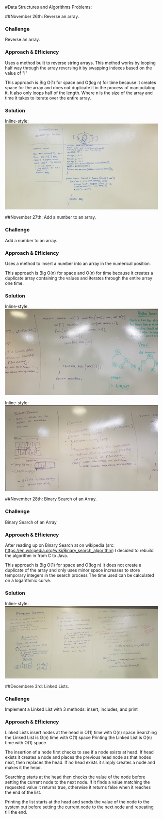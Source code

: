 #Data Structures and Algorithms Problems:

##November 26th: Reverse an array.

### Challenge
Reverse an array.

### Approach & Efficiency
Uses a method built to reverse string arrays. This method works by looping half way through the array reversing it by swapping indexes based on the value of "i"

This approach is Big O(1) for space and O(log n) for time because it creates space for the array and does not duplicate it in the process of manipulating it.
It also only loops half of the length. Where n is the size of the array and time it takes to iterate over the entire array.

### Solution
Inline-style:
![solution image](./assets/reverseArray.jpg)

##November 27th: Add a number to an array.

### Challenge
Add a number to an array.

### Approach & Efficiency
Uses a method to insert a number into an array in the numerical position.

This approach is Big O(n) for space and O(n) for time because it creates a duplicate array containing the values and iterates through the entire array one time.

### Solution
Inline-style:
![solution image](./assets/insertNumberPseudo.jpg)

Inline-style:
![solution image](./assets/insertNumberCode.jpg)


##November 28th: Binary Search of an Array.

### Challenge
Binary Search of an Array

### Approach & Efficiency
After reading up on Binary Search at on wikipedia (src: https://en.wikipedia.org/wiki/Binary_search_algorithm) I decided to rebuild the algorithm in from C to Java.

This approach is Big O(1) for space and O(log n)
It does not create a duplicate of the array and only uses minor space increases to store temporary integers in the search process
The time used can be calculated on a logarithmic curve.

### Solution
Inline-style:
![solution image](./assets/array_binary_search.jpg)




##Decembere 3rd: Linked Lists.

### Challenge
Implement a Linked List with 3 methods: insert, includes, and print

### Approach & Efficiency
Linked Lists insert nodes at the head in O(1) time with O(n) space
Searching the Linked List is O(n) time with O(1) space
Printing the Linked List is O(n) time with O(1) space

The insertion of a node first checks to see if a node exists at head.
If head exists it creates a node and places the previous head node as that nodes next, then replaces the head.
If no head exists it simply creates a node and makes it the head.

Searching starts at the head then checks the value of the node before setting the current node to the next node.
If it finds a value matching the requested value it returns true, otherwise it returns false when it reaches the end of the list.

Printing the list starts at the head and sends the value of the node to the system out before setting the current node to the next node and repeating till the end.

